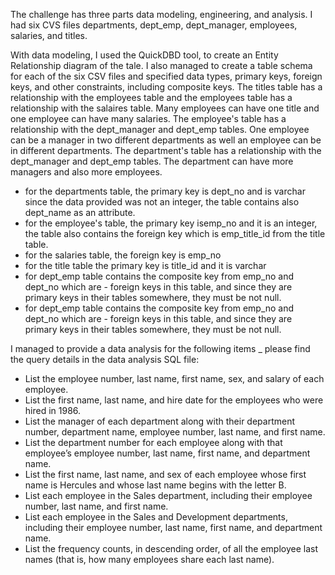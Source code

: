The challenge has three parts data modeling, engineering, and analysis.
I had six CVS files departments, dept_emp, dept_manager, employees, salaries, and titles.
 
With data modeling, I used the QuickDBD tool, to create an Entity Relationship diagram of the tale.
I also managed to create a table schema for each of the six CSV files and specified data types, primary keys, foreign keys, and other constraints, including composite keys.
The titles table has a relationship with the employees table and the employees table has a relationship with the salaires table. Many employees can have one title and one employee can have many salaries.
The employee's table has a relationship with the dept_manager and dept_emp tables. One employee can be a manager in two different departments as well an employee can be in different departments.
The department's table has a relationship with the dept_manager and dept_emp tables. The department can have more managers and also more employees. 

- for the departments table, the primary key is dept_no and is varchar since the data provided was not an integer, the table contains also dept_name as an attribute.
- for the employee's table, the primary key isemp_no and it is an integer, the table also contains the foreign key which is emp_title_id from the title table.
- for the salaries table, the foreign key is emp_no
- for the title table the primary key is title_id and it is varchar
- for dept_emp table contains the composite key from emp_no and dept_no which are - foreign keys in this table, and since they are primary keys in their tables somewhere, they must be not null.
- for dept_emp table contains the composite key from emp_no and dept_no which are - foreign keys in this table, and since they are primary keys in their tables somewhere, they must be not null.

 

I managed to provide a data analysis for the following items _ please find the query details in the data analysis SQL file:

- List the employee number, last name, first name, sex, and salary of each employee.
- List the first name, last name, and hire date for the employees who were hired in 1986.
- List the manager of each department along with their department number, department name, employee number, last name, and first name.
- List the department number for each employee along with that employee’s employee number, last name, first name, and department name.
- List the first name, last name, and sex of each employee whose first name is Hercules and whose last name begins with the letter B.
- List each employee in the Sales department, including their employee number, last name, and first name.
- List each employee in the Sales and Development departments, including their employee number, last name, first name, and department name.
- List the frequency counts, in descending order, of all the employee last names (that is, how many employees share each last name).
  
    